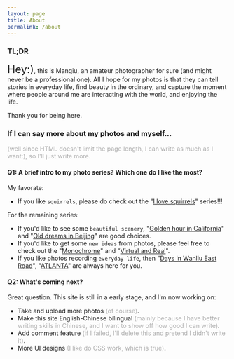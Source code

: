 ```yaml
---
layout: page
title: About
permalink: /about
---
```


### TL;DR

<span style="font-size:24px;">Hey:)</span>, this is Manqiu, an amateur photographer for sure (and might never be a professional one). All I hope for my photos is that they can tell stories in everyday life, find beauty in the ordinary, and capture the moment where people around me are interacting with the world, and enjoying the life.

Thank you for being here.

### If I can say more about my photos and myself... 

<span style="font-size:14px;color:#acacac">(well since HTML doesn't limit the page length, I can write as much as I want:), so I'll just write more.</span>

#### Q1: A brief intro to my photo series? Which one do I like the most?

My favorate: 

- If you like `squirrels`, please do check out the "[I love squirrels](https://manqiul.github.io/photo/squirrel)" series!!!

For the remaining series: 

- If you'd like to see some `beautiful scenery`, "[Golden hour in California](https://manqiul.github.io/photo/GoldenHour)" and "[Old dreams in Beijing](https://manqiul.github.io/photo/beijing)" are good choices.
- If you'd like to get some `new ideas` from photos, please feel free to check out the "[Monochrome](https://manqiul.github.io/photo/Monochrome)" and "[Virtual and Real](https://manqiul.github.io/photo/mirror)".
- If you like photos recording `everyday life`, then "[Days in Wanliu East Road](https://manqiul.github.io/photo/life-xiaonanzhuang)", "[ATLANTA](https://manqiul.github.io/photo/Atlanta)" are always here for you.


#### Q2: What's coming next?

Great question. This site is still in a early stage, and I'm now working on:

- Take and upload more photos <span style="font-size:14px;color:#acacac">(of course)</span>.
- Make this site English-Chinese bilingual <span style="font-size:14px;color:#acacac">(mainly because I have better writing skills in Chinese, and I want to show off how good I can write)</span>.
- Add comment feature <span style="font-size:14px;color:#acacac">(if I failed, I'll delete this and pretend I didn't write it)</span>.
- More UI designs <span style="font-size:14px;color:#acacac">(I like do CSS work, which is true)</span>. 








